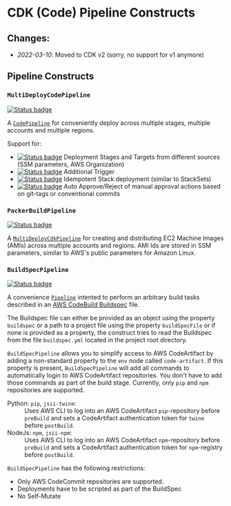 # CDK (Code) Pipeline Constructs

## Changes:

* *2022-03-10*: Moved to CDK v2 (sorry, no support for v1 anymore)

## Pipeline Constructs

### `MultiDeployCodePipeline`
[![Status badge](https://img.shields.io/badge/Status-InProgress-yellow.svg)](https://shields.io/)

A [`CodePipeline`](https://docs.aws.amazon.com/cdk/api/v2/docs/aws-cdk-lib.pipelines.CodePipeline.html) for conveniently deploy across multiple stages, multiple accounts and multiple regions.

Support for:
* [![Status badge](https://img.shields.io/badge/Status-InProgress-yellow.svg)](https://shields.io/) Deployment Stages and Targets from different sources (SSM parameters, AWS Organization)
* [![Status badge](https://img.shields.io/badge/Status-Idea-yellow.svg)](https://shields.io/) Additional Trigger
* [![Status badge](https://img.shields.io/badge/Status-Idea-yellow.svg)](https://shields.io/) Idempotent Stack deployment (similar to StackSets)
* [![Status badge](https://img.shields.io/badge/Status-Idea-yellow.svg)](https://shields.io/) Auto Approve/Reject of manual approval actions based on git-tags or conventional commits

### `PackerBuildPipeline`
[![Status badge](https://img.shields.io/badge/Status-Idea-yellow.svg)](https://shields.io/)

A [`MultiDeployCdkPipeline`]() for creating and distributing EC2 Machine Images (AMIs) across multiple accounts and regions. AMI Ids are stored in SSM parameters, similar to AWS's public parameters for Amazon Linux.

### `BuildSpecPipeline`
[![Status badge](https://img.shields.io/badge/Status-Working-green.svg)](https://shields.io/)

A convenience [`Pipeline`](https://docs.aws.amazon.com/cdk/api/v2/docs/aws-cdk-lib.aws_codepipeline.Pipeline.html) intented to perform an arbitrary build tasks described in an [AWS CodeBuild Buildspec](https://docs.aws.amazon.com/codebuild/latest/userguide/build-spec-ref.html) file. 

The Buildspec file can either be provided as an object using the property `buildspec` or a path to a project file using the property `buildSpecFile` or if none is provided as a property, the construct tries to read the Buildspec from the file `buildspec.yml` located in the project root directory.

`BuildSpecPipeline` allows you to simplify access to AWS CodeArtifact by adding a non-standard property to the `env` node called `code-artifact`. If this property is present, `BuildSpecPipeline` will add all commands to automatically login to AWS CodeArtifact repositories. You don't have to add those commands as part of the build stage. Currently, only `pip` and `npm` repositories are supported.

<dl>
    <dt>Python: <code>pip</code>, <code>jsii-twine</code>:</dt>
    <dd>Uses AWS CLI to log into an AWS CodeArtifact <code>pip</code>-repository before <code>preBuild</code> and sets a CodeArtifact authentication token for <code>twine</code> before <code>postBuild</code>.</dd>
    <dt>NodeJs: <code>npm</code>, <code>jsii-npm</code>:</dt>
    <dd>Uses AWS CLI to log into an AWS CodeArtifact <code>npm</code>-repository before <code>preBuild</code> and sets a CodeArtifact authentication token for <code>npm</code>-registry before <code>postBuild</code>.</dd>
</dl>

`BuildSpecPipeline` has the following restrictions:
* Only AWS CodeCommit repositories are supported.
* Deployments have to be scripted as part of the BuildSpec
* No Self-Mutate

